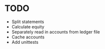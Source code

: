 # TODO

 - Split statements
 - Calculate equity
 - Separately read in accounts from ledger file
 - Cache accounts
 - Add unittests
